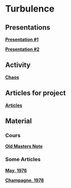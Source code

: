 

#  Turbulence

##  Presentations



**[Presentation #1 ][p1]**  

  [p1]: 1_Turb_2022.pdf

  
**[Presentation #2 ][p2]**  

  [p2]: 2_Turb_2022.pdf
  
<!---
    
**[Presentation #3 ][p3]**  

  [p3]: 3_Turb_2021.pdf


--->

##  Activity

**[Chaos ][ac11]**  

  [ac11]: chaos.ipynb

<!---
  

**[Activity #1 ][ac1]**  

  [ac1]: Activity1.pdf

**[free_decay][ac12]**  

  [ac12]: free_decay.py

**[energy_cascade][ac2]**  

  [ac2]: energy_cascade.py

**[enstrophy_cascade][ac3]**  

  [ac3]: enstrophy_cascade.py
 

 
**[turbulence 2d analysis #1 ][ac4]**  

  [ac4]: https://github.com/Mesharou/mesharou.github.io/blob/master/Turb/turbulence2d_example.ipynb 
  

**[Homework ][ac5]**  

  [ac5]: homework.pdf
  

  
**[GS for turb.nc ][ac7]**  

  [ac7]: http://mespages.univ-brest.fr/~gula/Turb/GS_for_turb.nc
  
**[Atlantic for turb.nc ][ac8]**  

  [ac8]: http://mespages.univ-brest.fr/~gula/Turb/Atlantic_for_turb.nc
  
  
--->


##  Articles for project

**[Articles ][g30]**  

  [g30]: http://mespages.univ-brest.fr/~gula/Turb/Articles/

  
##  Material 

###  Cours

**[Old Masters Note ][c30]**  

  [c30]: Cours



###  Some Articles

**[May, 1976 ][a1]**


  [a1]: Articles/May76.pdf


**[Champagne, 1978 ][a2]**


  [a2]: Articles/Champagne78.pdf